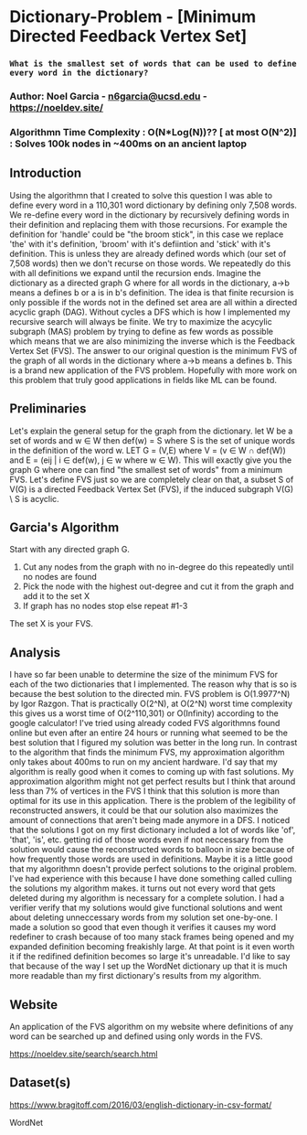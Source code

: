 # Dictionary-Problem - [Minimum Directed Feedback Vertex Set]

### `What is the smallest set of words that can be used to define every word in the dictionary?`

### Author: Noel Garcia - n6garcia@ucsd.edu - https://noeldev.site/

### Algorithmn Time Complexity : O(N\*Log(N))?? [ at most O(N^2)] : Solves 100k nodes in ~400ms on an ancient laptop

## Introduction

Using the algorithmn that I created to solve this question I was able to define every word in a 110,301 word dictionary by defining only 7,508 words. We re-define every word in the dictionary by recursively defining words in their definition and replacing them with those recursions. For example the definition for 'handle' could be "the broom stick", in this case we replace 'the' with it's definition, 'broom' with it's defiintion and 'stick' with it's definition. This is unless they are already defined words which (our set of 7,508 words) then we don't recurse on those words. We repeatedly do this with all definitions we expand until the recursion ends. Imagine the dictionary as a directed graph G where for all words in the dictionary, a->b means a defines b or a is in b's definition. The idea is that finite recursion is only possible if the words not in the defined set area are all within a directed acyclic graph (DAG). Without cycles a DFS which is how I implemented my recursive search will always be finite. We try to maximize the acycylic subgraph (MAS) problem by trying to define as few words as possible which means that we are also minimizing the inverse which is the Feedback Vertex Set (FVS). The answer to our original question is the minimum FVS of the graph of all words in the dictionary where a->b means a defines b. This is a brand new application of the FVS problem. Hopefully with more work on this problem that truly good applications in fields like ML can be found.

## Preliminaries

Let's explain the general setup for the graph from the dictionary. let W be a set of words and w ∈ W then def(w) = S where S is the set of unique words in the definition of the word w. LET G = (V,E) where V = (v ∈ W ∩ def(W)) and E = (eij | i ∈ def(w), j ∈ w where w ∈ W). This will exactly give you the graph G where one can find "the smallest set of words" from a minimum FVS. Let's define FVS just so we are completely clear on that, a subset S of V(G) is a directed Feedback Vertex Set (FVS), if the induced subgraph V(G) \ S is acyclic.

## Garcia's Algorithm

Start with any directed graph G.

1. Cut any nodes from the graph with no in-degree do this repeatedly until no nodes are found
2. Pick the node with the highest out-degree and cut it from the graph and add it to the set X
3. If graph has no nodes stop else repeat #1-3

The set X is your FVS.

## Analysis

I have so far been unable to determine the size of the minimum FVS for each of the two dictionaries that I implemented. The reason why that is so is because the best solution to the directed min. FVS problem is O(1.9977^N) by Igor Razgon. That is practically O(2^N), at O(2^N) worst time complexity this gives us a worst time of O(2^110,301) or O(Infinity) according to the google calculator! I've tried using already coded FVS algorithmns found online but even after an entire 24 hours or running what seemed to be the best solution that I figured my solution was better in the long run. In contrast to the algorithm that finds the minimum FVS, my approximation algorithm only takes about 400ms to run on my ancient hardware. I'd say that my algorithm is really good when it comes to coming up with fast solutions. My approximation algorithm might not get perfect results but I think that around less than 7% of vertices in the FVS I think that this solution is more than optimal for its use in this application. There is the problem of the legibility of reconstructed answers, it could be that our solution also maximizes the amount of connections that aren't being made anymore in a DFS. I noticed that the solutions I got on my first dictionary included a lot of words like 'of', 'that', 'is', etc. getting rid of those words even if not neccessary from the solution would cause the reconstructed words to balloon in size because of how frequently those words are used in definitions. Maybe it is a little good that my algorithmn doesn't provide perfect solutions to the original problem. I've had experience with this because I have done something called culling the solutions my algorithm makes. it turns out not every word that gets deleted during my algorithm is necessary for a complete solution. I had a verifier verify that my solutions would give functional solutions and went about deleting unneccessary words from my solution set one-by-one. I made a solution so good that even though it verifies it causes my word redefiner to crash because of too many stack frames being opened and my expanded definition becoming freakishly large. At that point is it even worth it if the redifined definition becomes so large it's unreadable. I'd like to say that because of the way I set up the WordNet dictionary up that it is much more readable than my first dictionary's results from my algorithm.

## Website

An application of the FVS algorithm on my website where definitions of any word can be searched up and defined using only words in the FVS.

https://noeldev.site/search/search.html

## Dataset(s)

https://www.bragitoff.com/2016/03/english-dictionary-in-csv-format/

WordNet
